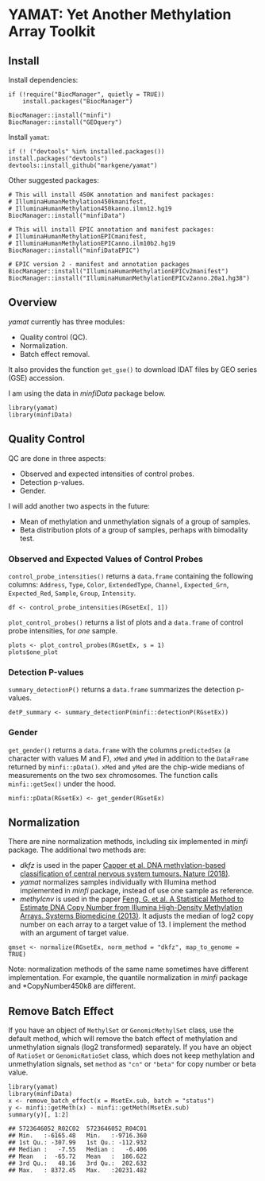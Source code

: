# YAMAT: Yet Another Methylation Array Toolkit

## Install

Install dependencies:

```{r, install_dependencies}
if (!require("BiocManager", quietly = TRUE))
    install.packages("BiocManager")

BiocManager::install("minfi")
BiocManager::install("GEOquery")
```

Install `yamat`:

```{r, install_yamat}
if (! ("devtools" %in% installed.packages()) install.packages("devtools")
devtools::install_github("markgene/yamat")
```

Other suggested packages:

```{r, install_suggested}
# This will install 450K annotation and manifest packages: 
# IlluminaHumanMethylation450kmanifest, 
# IlluminaHumanMethylation450kanno.ilmn12.hg19
BiocManager::install("minfiData")

# This will install EPIC annotation and manifest packages:
# IlluminaHumanMethylationEPICmanifest, 
# IlluminaHumanMethylationEPICanno.ilm10b2.hg19
BiocManager::install("minfiDataEPIC")

# EPIC version 2 - manifest and annotation packages
BiocManager::install("IlluminaHumanMethylationEPICv2manifest")
BiocManager::install("IlluminaHumanMethylationEPICv2anno.20a1.hg38")
```

## Overview

*yamat* currently has three modules:

* Quality control (QC).
* Normalization.
* Batch effect removal.

It also provides the function `get_gse()` to download IDAT files by GEO 
series (GSE) accession.

I am using the data in *minfiData* package below.

```{r}
library(yamat)
library(minfiData)
```

## Quality Control

QC are done in three aspects:

* Observed and expected intensities of control probes.
* Detection p-values.
* Gender.

I will add another two aspects in the future:

* Mean of methylation and unmethylation signals of a group of samples.
* Beta distribution plots of a group of samples, perhaps with bimodality 
test.

### Observed and Expected Values of Control Probes

`control_probe_intensities()` returns a `data.frame` containing the following 
columns: `Address`, `Type`, `Color`, `ExtendedType`, `Channel`, `Expected_Grn`, 
`Expected_Red`, `Sample`, `Group`, `Intensity`.

```{r, control_probe_intensities}
df <- control_probe_intensities(RGsetEx[, 1])
```

`plot_control_probes()` returns a list of plots and a `data.frame` of control 
probe intensities, for *one* sample.

```{r, plot_control_probes}
plots <- plot_control_probes(RGsetEx, s = 1)
plots$one_plot
```

### Detection P-values

`summary_detectionP()` returns a `data.frame` summarizes the detection p-values.

```{r, detp}
detP_summary <- summary_detectionP(minfi::detectionP(RGsetEx))
```

### Gender

`get_gender()` returns a `data.frame` with the columns `predictedSex` 
(a character with values M and F), `xMed` and `yMed` in addition to 
the `DataFrame` returned by `minfi::pData()`. `xMed` and `yMed` are the 
chip-wide medians of measurements on the two sex chromosomes. The function 
calls `minfi::getSex()` under the hood.

```{r gender}
minfi::pData(RGsetEx) <- get_gender(RGsetEx)
```

## Normalization

There are nine normalization methods, including six implemented in *minfi* 
package. The additional two methods are:

* *dkfz* is used in the paper [Capper et al. DNA methylation-based 
classification of central nervous system tumours. Nature (2018)](https://www.ncbi.nlm.nih.gov/pubmed/29539639). 
* *yamat* normalizes samples individually with Illumina method implemented 
in *minfi* package, instead of use one sample as reference.
* *methylcnv* is used in the paper [Feng, G. et al. A Statistical Method to Estimate DNA Copy Number from Illumina High-Density Methylation Arrays. Systems Biomedicine (2013)](https://www.tandfonline.com/doi/pdf/10.4161/sysb.25896). It
adjusts the median of log2 copy number on each array to a target value 
of 13. I implement the method with an argument of target value.

```{r normalization}
gmset <- normalize(RGsetEx, norm_method = "dkfz", map_to_genome = TRUE)
```

Note: normalization methods of the same name sometimes have different 
implementation. For example, the quantile normalization in *minfi* package 
and *CopyNumber450k8 are different.

## Remove Batch Effect

If you have an object of `MethylSet` or `GenomicMethylSet` class, use the default 
method, which will remove the batch effect of methylation and unmethylation 
signals (log2 transformed) separately. If you have an object of `RatioSet` or 
`GenomicRatioSet` class, which does not keep methylation and unmethylation 
signals, set `method` as `"cn"` or `"beta"` for copy number or beta value. 

```{r, batch_effect}
library(yamat)
library(minfiData)
x <- remove_batch_effect(x = MsetEx.sub, batch = "status")
y <- minfi::getMeth(x) - minfi::getMeth(MsetEx.sub)
summary(y)[, 1:2]

## 5723646052_R02C02  5723646052_R04C01  
## Min.   :-6165.48   Min.   :-9716.360  
## 1st Qu.: -307.99   1st Qu.: -112.932  
## Median :   -7.55   Median :   -6.406  
## Mean   :  -65.72   Mean   :  186.622  
## 3rd Qu.:   48.16   3rd Qu.:  202.632  
## Max.   : 8372.45   Max.   :20231.482 
```
